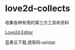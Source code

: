 # love2d-collects
收集各种有用的第三方工具和资料

[Love2d Editor](https://upizpp.neocities.org/index.html)

蓝奏云下载,提取码:upizpp

